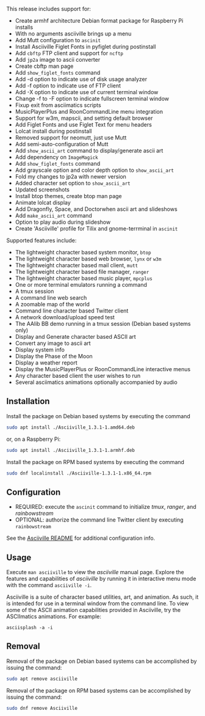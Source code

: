This release includes support for:

* Create armhf architecture Debian format package for Raspberry Pi installs
* With no arguments asciiville brings up a menu
* Add Mutt configuration to `ascinit`
* Install Asciiville Figlet Fonts in pyfiglet during postinstall
* Add `cbftp` FTP client and support for `ncftp`
* Add `jp2a` image to ascii converter
* Create cbftp man page
* Add `show_figlet_fonts` command
* Add -d option to indicate use of disk usage analyzer
* Add -f option to indicate use of FTP client
* Add -X option to indicate use of current terminal window
* Change -f to -F option to indicate fullscreen terminal window
* Fixup exit from asciimatics scripts
* MusicPlayerPlus and RoonCommandLine menu integration
* Support for w3m, mapscii, and setting default browser
* Add Figlet Fonts and use Figlet Text for menu headers
* Lolcat install during postinstall
* Removed support for neomutt, just use Mutt
* Add semi-auto-configuration of Mutt
* Add `show_ascii_art` command to display/generate ascii art
* Add dependency on `ImageMagick`
* Add `show_figlet_fonts` command
* Add grayscale option and color depth option to `show_ascii_art`
* Fold my changes to jp2a with newer version
* Added character set option to `show_ascii_art`
* Updated screenshots
* Install btop themes, create btop man page
* Animate lolcat display
* Add Dragonfly, Space, and Doctorwhen ascii art and slideshows
* Add `make_ascii_art` command
* Option to play audio during slideshow
* Create 'Asciiville' profile for Tilix and gnome-terrminal in `ascinit`

Supported features include:

* The lightweight character based system monitor, `btop`
* The lightweight character based web browser, `lynx` or `w3m`
* The lightweight character based mail client, `mutt`
* The lightweight character based file manager, `ranger`
* The lightweight character based music player, `mpcplus`
* One or more terminal emulators running a command
* A tmux session
* A command line web search
* A zoomable map of the world
* Command line character based Twitter client
* A network download/upload speed test
* The AAlib BB demo running in a tmux session (Debian based systems only)
* Display and Generate character based ASCII art
* Convert any image to ascii art
* Display system info
* Display the Phase of the Moon
* Display a weather report
* Display the MusicPlayerPlus or RoonCommandLine interactive menus
* Any character based client the user wishes to run
* Several asciimatics animations optionally accompanied by audio

## Installation
Install the package on Debian based systems by executing the command
```bash
sudo apt install ./Asciiville_1.3.1-1.amd64.deb
```

or, on a Raspberry Pi:

```bash
sudo apt install ./Asciiville_1.3.1-1.armhf.deb
```

Install the package on RPM based systems by executing the command
```bash
sudo dnf localinstall ./Asciiville-1.3.1-1.x86_64.rpm
```

## Configuration

* REQUIRED: execute the `ascinit` command to initialize *tmux*, *ranger*, and *rainbowstream*
* OPTIONAL: authorize the command line Twitter client by executing `rainbowstream`

See the [Asciiville README](https://github.com/doctorfree/Asciiville#readme) for additional configuration info.

## Usage

Execute `man asciiville` to view the *asciiville* manual page. Explore the features and capabilities of *asciiville* by running it in interactive menu mode with the command `asciiville -i`.

Asciiville is a suite of character based utilities, art, and animation. As such, it is intended for use in a terminal window from the command line. To view some of the ASCII animation capabilities provided in Asciiville, try the ASCIImatics animations. For example:

```console
asciisplash -a -i
```

## Removal
Removal of the package on Debian based systems can be accomplished by issuing the command:

```bash
sudo apt remove asciiville
```

Removal of the package on RPM based systems can be accomplished by issuing the command:

```bash
sudo dnf remove Asciiville
```
